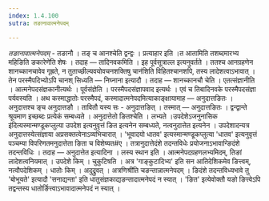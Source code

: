 ```yaml
---
index: 1.4.100
sutra: तङानावात्मनेपदम्

---
```

_तङानावात्मनेपदम्_ - तङानौ । तङ् च आनश्चेति द्वन्द्वः । प्रत्याहार इति ।त आतामिति तशब्दमारभ्य महिङिति ङकारेणे॑ति शेषः । तदाह —  तादिनवकमिति । इह पूर्वसूत्राल्ल इत्यनुवर्तते । ततश्च आनग्रहणेन शानच्कानचावेव गृह्रते, न तुताच्छील्यवयोवचनशक्तिषु चान॑शिति विहितश्चानशपि, तस्य लादेशत्वाऽभावात् । तेन परस्मैपदिभ्योऽपि चानश् सिध्यति — निघ्नाना इत्यादौ । तदाह — शानच्कानचौ चेति । एतत्संज्ञानीति । आत्मनेपदसंज्ञकानीत्यर्थः । पूर्वसंज्ञेति । परस्मैपदसंज्ञापवाद इत्यर्थः । एवं च तिबादिनवके परस्मैपदसंज्ञा पर्यवस्यति । अथ कस्माद्धातोः परस्मैपदं, कस्मादात्मनेपदमित्याकाङ्क्षायामाह —  अनुदात्तङितः । अनुदात्तश्च ङ्च अनुदात्तङौ । तावितौ यस्य सः - अनुदात्तङित् । तस्मात् — अनुदात्तङितः । द्वन्द्वान्ते श्रूयमाण इच्छब्दः प्रत्येकं सम्बध्यते । अनुदात्तेतो ङितश्चेति । लभ्यते ।उपदेशेऽजनुनासिक इ॑दित्यस्मान्मण्डूकप्लुत्या उपदेश इत्यनुवृत्तं ङित इत्यनेन सम्बध्यते, नत्वनुदात्तेत इत्यनेन । उपदेशादन्यत्र अनुदात्तस्येत्संज्ञाया अप्रसक्तत्वेनाऽव्यभिचारात् । 'भूवादयो धातव' इत्यस्मान्मण्डूकप्लुत्या 'धातव' इत्यनुवृत्तं पञ्चम्या विपरिणतमनुदात्तेता ङिता च विशेष्यत#ए । तत्रानुदात्तेदंशे तदन्तविधेः प्रयोजनाऽभावान्ङिदंशे तदन्तविधिः । तदाह —  अनुदात्तेत इत्यादिना । लस्य स्थान इति । आत्मनेपदग्रहणलभ्यमिदम्, तिङां लादेशत्वनियमात् । उपदेशे किम्  । चुकुटिषति । अत्र 'गाङ्कुटादिभ्य' इति सन आतिदेशिकमेव ङित्त्वम्, नत्वौपदेशिकम् । धातोः किम्  । अदुद्रुवत् । अत्रणिश्री॑ति चङन्तान्नात्मनेपदम् । ङिदंशे तदन्तविध्यभावे तु 'बोभूयते' इत्यादौ 'सनाद्यन्ता' इति धातुसंज्ञकाद्यङन्तादात्मनेपदं न स्यात् । 'ङित' इत्येवोक्तौ यङो ङित्त्वेऽपि तद्वन्तस्य धातोर्ङित्त्वाऽभावादात्मनेपदं न स्यात् ।